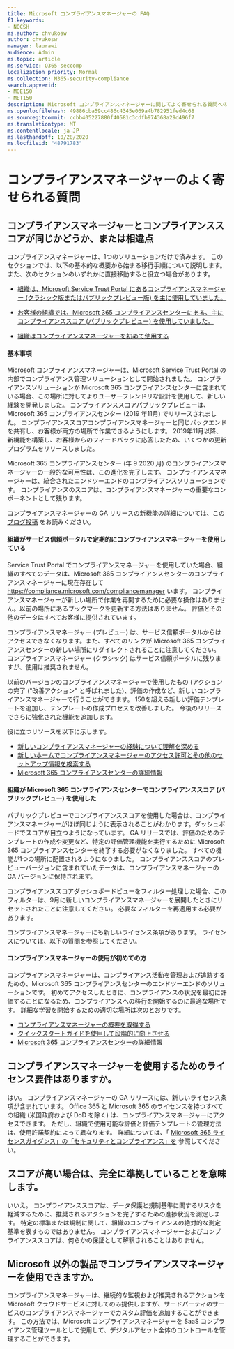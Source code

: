 ```yaml
---
title: Microsoft コンプライアンスマネージャーの FAQ
f1.keywords:
- NOCSH
ms.author: chvukosw
author: chvukosw
manager: laurawi
audience: Admin
ms.topic: article
ms.service: O365-seccomp
localization_priority: Normal
ms.collection: M365-security-compliance
search.appverid:
- MOE150
- MET150
description: Microsoft コンプライアンスマネージャーに関してよく寄せられる質問への回答を検索します。これにより、組織はリスク評価を簡略化および自動化できます。
ms.openlocfilehash: 49886cba59cc486c4345e069a4b782951fed4c68
ms.sourcegitcommit: ccbb405227880f40581c3cdfb974368a29d496f7
ms.translationtype: MT
ms.contentlocale: ja-JP
ms.lasthandoff: 10/28/2020
ms.locfileid: "48791783"
---
```

# <a name="compliance-manager-frequently-asked-questions"></a>コンプライアンスマネージャーのよく寄せられる質問

## <a name="is-compliance-manager-and-compliance-score-the-same-thing-or-are-they-different"></a>コンプライアンスマネージャーとコンプライアンススコアが同じかどうか、または相違点

コンプライアンスマネージャーは、1つのソリューションだけで済みます。 このセクションでは、以下の基本的な概要から始まる移行手順について説明します。 また、次のセクションのいずれかに直接移動すると役立つ場合があります。

- [組織は、Microsoft Service Trust Portal にあるコンプライアンスマネージャー (クラシック版またはパブリックプレビュー版) を主に使用していました。](#your-organization-regularly-used-compliance-manager-in-the-service-trust-portal)

- [お客様の組織では、Microsoft 365 コンプライアンスセンターにある、主にコンプライアンススコア (パブリックプレビュー) を使用していました。](#your-organization-used-compliance-score-public-preview-in-the-microsoft-365-compliance-center)

- [組織はコンプライアンスマネージャーを初めて使用する](#youre-new-to-compliance-manager
)
#### <a name="the-basics"></a>基本事項

Microsoft コンプライアンスマネージャーは、Microsoft Service Trust Portal の内部でコンプライアンス管理ソリューションとして開始されました。  コンプライアンスソリューションが Microsoft 365 コンプライアンスセンターに含まれている場合、この場所に対してよりユーザーフレンドリな設計を使用して、新しい経験を開発しました。 コンプライアンススコアパブリックプレビューは、Microsoft 365 コンプライアンスセンター (2019 年11月) でリリースされました。 コンプライアンススコアコンプライアンスマネージャーと同じバックエンドを共有し、お客様が両方の場所で作業できるようにします。 2019年11月以降、新機能を構築し、お客様からのフィードバックに応答したため、いくつかの更新プログラムをリリースしました。

Microsoft 365 コンプライアンスセンター (年 9 2020 月) のコンプライアンスマネージャーの一般的な可用性は、この進化を完了します。 コンプライアンスマネージャーは、統合されたエンドツーエンドのコンプライアンスソリューションです。 コンプライアンスのスコアは、コンプライアンスマネージャーの重要なコンポーネントとして残ります。

コンプライアンスマネージャーの GA リリースの新機能の詳細については、この [ブログ投稿](https://aka.ms/compliancemanager/GAblog) をお読みください。

#### <a name="your-organization-regularly-used-compliance-manager-in-the-service-trust-portal"></a>組織がサービス信頼ポータルで定期的にコンプライアンスマネージャーを使用している

Service Trust Portal でコンプライアンスマネージャーを使用していた場合、組織のすべてのデータは、Microsoft 365 コンプライアンスセンターのコンプライアンスマネージャーに現在存在して https://compliance.microsoft.com/compliancemanager います。 コンプライアンスマネージャーが新しい場所で作業を再開するために必要な操作はありません。以前の場所にあるブックマークを更新する方法はありません。 評価とその他のデータはすべてお客様に提供されています。

コンプライアンスマネージャー (プレビュー) は、サービス信頼ポータルからはアクセスできなくなります。また、すべてのリンクが Microsoft 365 コンプライアンスセンターの新しい場所にリダイレクトされることに注意してください。 コンプライアンスマネージャー (クラシック) はサービス信頼ポータルに残りますが、使用は推奨されません。

以前のバージョンのコンプライアンスマネージャーで使用したもの (アクションの完了 ("改善アクション" と呼ばれました)、評価の作成など、新しいコンプライアンスマネージャーで行うことができます。 150を超える新しい評価テンプレートを追加し、テンプレートの作成プロセスを改善しました。 今後のリリースでさらに強化された機能を追加します。

役に立つリソースを以下に示します。

- [新しいコンプライアンスマネージャーの経験について理解を深める](compliance-manager-setup.md#understand-the-compliance-manager-dashboard)
- [新しいホームでコンプライアンスマネージャーのアクセス許可とその他のセットアップ情報を検索する](compliance-manager-setup.md#who-can-access-compliance-manager)
- [Microsoft 365 コンプライアンスセンターの詳細情報](microsoft-365-compliance-center.md)

#### <a name="your-organization-used-compliance-score-public-preview-in-the-microsoft-365-compliance-center"></a>組織が Microsoft 365 コンプライアンスセンターでコンプライアンススコア (パブリックプレビュー) を使用した

パブリックプレビューでコンプライアンススコアを使用した場合は、コンプライアンスマネージャーがほぼ同じように表示されることがわかります。ダッシュボードでスコアが目立つようになっています。 GA リリースでは、評価のためのテンプレートの作成や変更など、特定の評価管理機能を実行するために Microsoft 365 コンプライアンスセンターを終了する必要がなくなりました。 すべての機能が1つの場所に配置されるようになりました。 コンプライアンススコアのプレビューバージョンに含まれていたデータは、コンプライアンスマネージャーの GA バージョンに保持されます。

コンプライアンススコアダッシュボードビューをフィルター処理した場合、このフィルターは、9月に新しいコンプライアンスマネージャーを展開したときにリセットされたことに注意してください。 必要なフィルターを再適用する必要があります。

コンプライアンスマネージャーにも新しいライセンス条項があります。 ライセンスについては、以下の質問を参照してください。

#### <a name="youre-new-to-compliance-manager"></a>コンプライアンスマネージャーの使用が初めての方

コンプライアンスマネージャーは、コンプライアンス活動を管理および追跡するための、Microsoft 365 コンプライアンスセンターのエンドツーエンドのソリューションです。 初めてアクセスしたときに、コンプライアンスの状況を最初に評価することになるため、コンプライアンスへの移行を開始するのに最適な場所です。 詳細な学習を開始するための適切な場所は次のとおりです。

- [コンプライアンスマネージャーの概要を取得する](compliance-manager.md)
- [クイックスタートガイドを使用して段階的に向上させる](compliance-manager-quickstart.md)
- [Microsoft 365 コンプライアンスセンターの詳細情報](microsoft-365-compliance-center.md)

## <a name="are-there-licensing-requirements-for-using-compliance-manager"></a>コンプライアンスマネージャーを使用するためのライセンス要件はありますか。

はい。 コンプライアンスマネージャーの GA リリースには、新しいライセンス条項が含まれています。 Office 365 と Microsoft 365 のライセンスを持つすべての組織 (米国政府および DoD を除く) は、コンプライアンスマネージャーにアクセスできます。 ただし、組織で使用可能な評価と評価テンプレートの管理方法は、使用許諾契約によって異なります。 詳細については、「 [Microsoft 365 ライセンスガイダンス」の「セキュリティとコンプライアンス」を](https://go.microsoft.com/fwlink/?linkid=2132371) 参照してください。

## <a name="if-i-have-a-high-score-does-it-mean-im-fully-compliant"></a>スコアが高い場合は、完全に準拠していることを意味します。

いいえ。 コンプライアンススコアは、データ保護と規制基準に関するリスクを軽減するために、推奨されるアクションを完了するための進捗状況を測定します。 特定の標準または規制に関して、組織のコンプライアンスの絶対的な測定基準を表すものではありません。 コンプライアンスマネージャーおよびコンプライアンススコアは、何らかの保証として解釈されることはありません。

## <a name="can-i-use-compliance-manager-for-non-microsoft-products"></a>Microsoft 以外の製品でコンプライアンスマネージャーを使用できますか。

コンプライアンスマネージャーは、継続的な監視および推奨されるアクションを Microsoft クラウドサービスに対してのみ提供しますが、サードパーティのサービスのコンプライアンスマネージャーでカスタム評価を追加することができます。 この方法では、Microsoft コンプライアンスマネージャーを SaaS コンプライアンス管理ツールとして使用して、デジタルアセット全体のコントロールを管理することができます。
